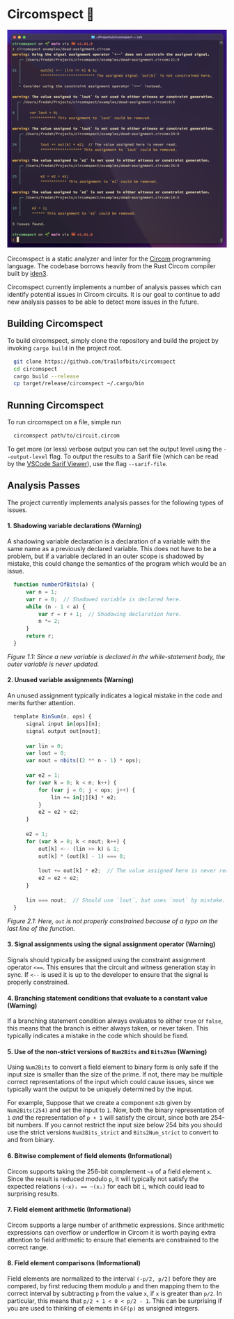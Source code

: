 # Circomspect 🔎

![Circomspect output](doc/circomspect.png)

Circomspect is a static analyzer and linter for the [Circom](https://github.com/iden3/circom) programming language. The codebase borrows heavily from the Rust Circom compiler built by [iden3](https://github.com/iden3).

Circomspect currently implements a number of analysis passes which can identify potential issues in Circom circuits. It is our goal to continue to add new analysis passes to be able to detect more issues in the future.


## Building Circomspect

To build circomspect, simply clone the repository and build the project by invoking `cargo build` in the project root.

```sh
  git clone https://github.com/trailofbits/circomspect
  cd circomspect
  cargo build --release
  cp target/release/circomspect ~/.cargo/bin
```


## Running Circomspect

To run circomspect on a file, simple run

```sh
  circomspect path/to/circuit.circom
```

To get more (or less) verbose output you can set the output level using the `--output-level` flag. To output the results to a Sarif file (which can be read by the [VSCode Sarif Viewer](https://marketplace.visualstudio.com/items?itemName=MS-SarifVSCode.sarif-viewer)), use the flag `--sarif-file`.



## Analysis Passes

The project currently implements analysis passes for the following types of issues.

#### 1. Shadowing variable declarations (Warning)

A shadowing variable declaration is a declaration of a variable with the same name as a previously declared variable. This does not have to be a problem, but if a variable declared in an outer scope is shadowed by mistake, this could change the semantics of the program which would be an issue.

```js
  function numberOfBits(a) {
      var n = 1;
      var r = 0;  // Shadowed variable is declared here.
      while (n - 1 < a) {
          var r = r + 1;  // Shadowing declaration here.
          n *= 2;
      }
      return r;
  }
```
_Figure 1.1: Since a new variable is declared in the while-statement body, the outer variable is never updated._


#### 2. Unused variable assignments (Warning)

An unused assignment typically indicates a logical mistake in the code and merits further attention.

```js
  template BinSum(n, ops) {
      signal input in[ops][n];
      signal output out[nout];

      var lin = 0;
      var lout = 0;
      var nout = nbits((2 ** n - 1) * ops);

      var e2 = 1;
      for (var k = 0; k < n; k++) {
          for (var j = 0; j < ops; j++) {
              lin += in[j][k] * e2;
          }
          e2 = e2 + e2;
      }

      e2 = 1;
      for (var k = 0; k < nout; k++) {
          out[k] <-- (lin >> k) & 1;
          out[k] * (out[k] - 1) === 0;

          lout += out[k] * e2;  // The value assigned here is never read.
          e2 = e2 + e2;
      }

      lin === nout;  // Should use `lout`, but uses `nout` by mistake.
  }
```
_Figure 2.1: Here, `out` is not properly constrained because of a typo on the last line of the function._


#### 3. Signal assignments using the signal assignment operator (Warning)

Signals should typically be assigned using the constraint assignment operator `<==`. This ensures that the circuit and witness generation stay in sync. If `<--` is used it is up to the developer to ensure that the signal is properly constrained.


#### 4. Branching statement conditions that evaluate to a constant value (Warning)

If a branching statement condition always evaluates to either `true` or `false`, this means that the branch is either always taken, or never taken. This typically indicates a mistake in the code which should be fixed.

#### 5. Use of the non-strict versions of `Num2Bits` and `Bits2Num` (Warning)

Using `Num2Bits` to convert a field element to binary form is only safe if the
input size is smaller than the size of the prime. If not, there may be multiple
correct representations of the input which could cause issues, since we
typically want the output to be uniquely determined by the input.

For example, Suppose that we create a component `n2b` given by `Num2Bits(254)` and set the input to `1`. Now, both the binary representation of `1` _and_ the representation of `p + 1` will satisfy the circuit, since both are 254-bit numbers. If you cannot restrict the input size below 254 bits you should use the strict versions `Num2Bits_strict` and `Bits2Num_strict` to convert to and from binary.

#### 6. Bitwise complement of field elements (Informational)

Circom supports taking the 256-bit complement `~x` of a field element `x`. Since the result is reduced modulo `p`, it will typically not satisfy the expected relations `(~x)ᵢ == ~(xᵢ)` for each bit `i`, which could lead to surprising results.


#### 7. Field element arithmetic (Informational)

Circom supports a large number of arithmetic expressions. Since arithmetic expressions can overflow or underflow in Circom it is worth paying extra attention to field arithmetic to ensure that elements are constrained to the correct range.


#### 8. Field element comparisons (Informational)

Field elements are normalized to the interval `(-p/2, p/2]` before they are compared, by first reducing them modulo `p` and then mapping them to the correct interval by subtracting `p` from the value `x`, if `x` is greater than `p/2`. In particular, this means that `p/2 + 1 < 0 < p/2 - 1`. This can be surprising if you are used to thinking of elements in `GF(p)` as unsigned integers.
